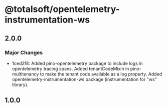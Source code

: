 # @totalsoft/opentelemetry-instrumentation-ws

## 2.0.0

### Major Changes

- 1ced2f8: Added pino-opentelemetry package to include logs in opentelemetry tracing spans. Added tenantCodeMixin in pino-multitenancy to make the tenant code available as a log property. Added opentelemetry-instrumentation-ws package (instrumentation for "ws" library).

## 1.0.0
